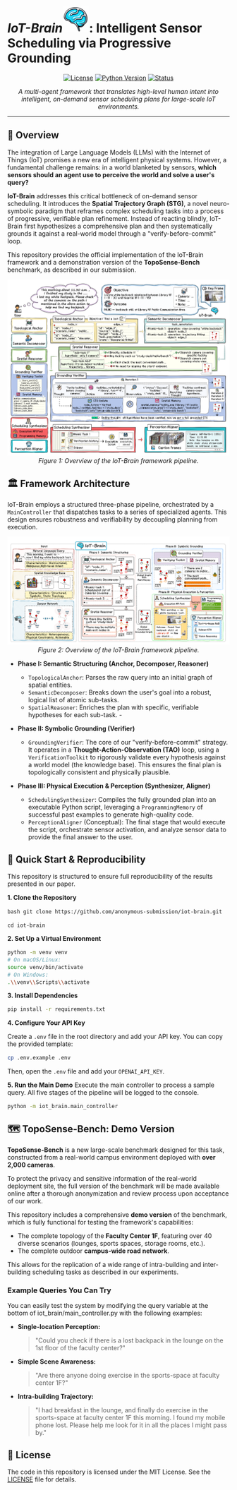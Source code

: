 #  *IoT-Brain*<img src="./figure/logo.png" alt="IoT-Brain Logo" width="60"/>: Intelligent Sensor Scheduling via Progressive Grounding

<p align="center">   <a href="#"><img src="https://img.shields.io/badge/License-MIT-blue.svg" alt="License"></a>   <a href="#"><img src="https://img.shields.io/badge/Python-3.10+-yellow.svg" alt="Python Version"></a>   <a href="#"><img src="https://img.shields.io/badge/Status-Under_Review-lightgrey.svg" alt="Status"></a> </p>

<p align="center">   
    <em>A multi-agent framework that translates high-level human intent into intelligent, on-demand sensor scheduling plans for large-scale IoT environments.</em> 
</p>

---

## 🌟 Overview 

The integration of Large Language Models (LLMs) with the Internet of Things (IoT) promises a new era of intelligent physical systems. However, a fundamental challenge remains: in a world blanketed by sensors, **which sensors should an agent use to perceive the world and solve a user's query?** 

**IoT-Brain** addresses this critical bottleneck of on-demand sensor scheduling. It introduces the **Spatial Trajectory Graph (STG)**, a novel neuro-symbolic paradigm that reframes complex scheduling tasks into a process of progressive, verifiable plan refinement. Instead of reacting blindly, IoT-Brain first hypothesizes a comprehensive plan and then systematically grounds it against a real-world model through a "verify-before-commit" loop. 

This repository provides the official implementation of the IoT-Brain framework and a demonstration version of the **TopoSense-Bench** benchmark, as described in our submission. 

<p align="center">  <img src="./figure/workflow.png" alt="IoT-Brain Workflow Example"/>  
    <br>
    <em>Figure 1: Overview of the IoT-Brain framework pipeline.</em>
</p>



## 🏛️ Framework Architecture

IoT-Brain employs a structured three-phase pipeline, orchestrated by a `MainController` that dispatches tasks to a series of specialized agents. This design ensures robustness and verifiability by decoupling planning from execution. 

<p align="center">  <img src="./figure/framework.png" alt="IoT-Brain Framework Overview"/>  
<br>
<em>Figure 2: Overview of the IoT-Brain framework pipeline.</em>
</p>

- **Phase I: Semantic Structuring (Anchor, Decomposer, Reasoner)**    
  - `TopologicalAnchor`: Parses the raw query into an initial graph of spatial entities.   
  - `SemanticDecomposer`: Breaks down the user's goal into a robust, logical list of atomic sub-tasks.    
  - `SpatialReasoner`: Enriches the plan with specific, verifiable hypotheses for each sub-task. -   

- **Phase II: Symbolic Grounding (Verifier)**    
  -  `GroundingVerifier`: The core of our "verify-before-commit" strategy. It operates in a **Thought-Action-Observation (TAO)** loop, using a `VerificationToolkit` to rigorously validate every hypothesis against a world model (the knowledge base). This ensures the final plan is topologically consistent and physically plausible. 

- **Phase III: Physical Execution & Perception (Synthesizer, Aligner)**   
  -  `SchedulingSynthesizer`: Compiles the fully grounded plan into an executable Python script, leveraging a `ProgrammingMemory` of successful past examples to generate high-quality code. 
  -  `PerceptionAligner` (Conceptual): The final stage that would execute the script, orchestrate sensor activation, and analyze sensor data to provide the final answer to the user. 

## 🚀 Quick Start & Reproducibility 

This repository is structured to ensure full reproducibility of the results presented in our paper. 

**1. Clone the Repository** 

```bash git clone https://github.com/anonymous-submission/iot-brain.git ```

```cd iot-brain```

**2. Set Up a Virtual Environment**

```bash
python -m venv venv
# On macOS/Linux:
source venv/bin/activate
# On Windows:
.\\venv\\Scripts\\activate
```

**3. Install Dependencies**

```bash
pip install -r requirements.txt
```

**4. Configure Your API Key**

Create a `.env` file in the root directory and add your API key. You can copy the provided template:

```bash
cp .env.example .env
```

Then, open the `.env` file and add your `OPENAI_API_KEY`.

**5. Run the Main Demo**
Execute the main controller to process a sample query. All five stages of the pipeline will be logged to the console.

```bash
python -m iot_brain.main_controller
```



## 🗺️ TopoSense-Bench: Demo Version

**TopoSense-Bench** is a new large-scale benchmark designed for this task, constructed from a real-world campus environment deployed with **over 2,000 cameras**.

To protect the privacy and sensitive information of the real-world deployment site, the full version of the benchmark will be made available online after a thorough anonymization and review process upon acceptance of our work.

This repository includes a comprehensive **demo version** of the benchmark, which is fully functional for testing the framework's capabilities:

- The complete topology of the **Faculty Center 1F**, featuring over 40 diverse scenarios (lounges, sports spaces, storage rooms, etc.).
- The complete outdoor **campus-wide road network**.

This allows for the replication of a wide range of intra-building and inter-building scheduling tasks as described in our experiments.

### Example Queries You Can Try

You can easily test the system by modifying the query variable at the bottom of iot_brain/main_controller.py with the following examples:

- **Single-location Perception:**

  > "Could you check if there is a lost backpack in the lounge on the 1st floor of the faculty center?"

- **Simple Scene Awareness:**

  > "Are there anyone doing exercise in the sports-space at faculty center 1F?"

- **Intra-building Trajectory:**

  > "I had breakfast in the lounge, and finally do exercise in the sports-space at faculty center 1F this morning. I found my mobile phone lost. Please help me look for it in all the places I might pass by."

## 📜 License

The code in this repository is licensed under the MIT License. See the [LICENSE](https://www.google.com/url?sa=E&q=LICENSE) file for details.




